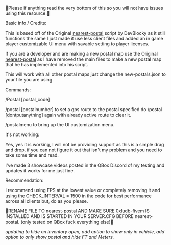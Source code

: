 🚨Please if anything read the very bottom of this so you will not have issues using this resource.🚨

Basic info / Credits:

This is based off of the Original [nearest-postal](https://github.com/DevBlocky/nearest-postal) script by DevBlocky as it still functions the same I just made it use less client files and added an in game player customizable UI menu with savable setting to player licenses. 

If you are a developer and are making a new postal map use the Original [nearest-postal](https://github.com/DevBlocky/nearest-postal) as I have removed the main files to make a new postal map that he has implemented into his script. 

This will work with all other postal maps just change the new-postals.json to your file you are using.

Commands:

/Postal [postal_code]

/postal [postalnumber] to set a gps route to the postal specified do /postal [dontputanything] again with already active route to clear it.

/postalmenu to bring up the UI customization menu.

It's not working:

Yes, yes it is working, I will not be providing support as this is a simple drag and drop, if you can not figure it out that isn't my problem and you need to take some time and read.

I've made 3 showcase videos posted in the QBox Discord of my testing and updates it works for me just fine.

Recommendation:

I recommend using FPS at the lowest value or completely removing it and using the CHECK_INTERVAL = 1500 in the code for best performance across all clients but, do as you please.

🚨RENAME FILE TO nearest-postal AND MAKE SURE 0xludb-fivem IS INSTALLED AND IS STARTED IN YOUR SERVER.CFG BEFORE nearest-postal. (only tested on QBox fuck everything else)🚨


*updating to hide on inventory open, add option to show only in vehicle, add option to only show postal and hide FT and Meters.*

